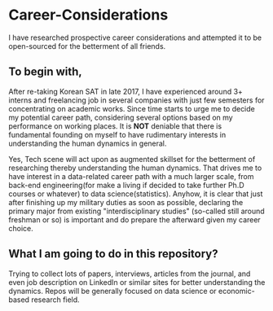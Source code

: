 # Career-Considerations
I have researched prospective career considerations and attempted it to be open-sourced for the betterment of all friends.

## To begin with,
After re-taking Korean SAT in late 2017, I have experienced around 3+ interns and freelancing job in several companies with just few semesters for concentrating on academic works. Since time starts to urge me to decide my potential career path, considering several options based on my performance on working places. It is **NOT** deniable that there is fundamental founding on myself to have rudimentary interests in understanding the human dynamics in general. 

Yes, Tech scene will act upon as augmented skillset for the betterment of researching thereby understanding the human dynamics. That drives me to have interest in a data-related career path with a much larger scale, from back-end engineering(for make a living if decided to take further Ph.D courses or whatever) to data science(statistics). Anyhow, it is clear that just after finishing up my military duties as soon as possible, declaring the primary major from existing "interdisciplinary studies" (so-called still around freshman or so) is important and do prepare the afterward given my career choice.

## What I am going to do in this repository?
Trying to collect lots of papers, interviews, articles from the journal, and even job description on LinkedIn or similar sites for better understanding the dynamics. Repos will be generally focused on data science or economic-based research field.
